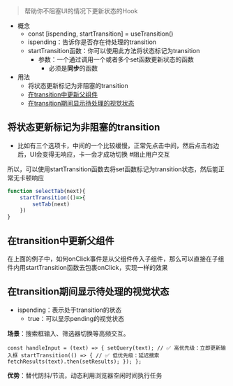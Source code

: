 
>帮助你不阻塞UI的情况下更新状态的Hook

- 概念
	- const [ispending, startTransition] = useTransition()
	- ispending：告诉你是否存在待处理的transition
	- startTransition函数：你可以使用此方法将状态标记为transition
		- 参数：一个通过调用一个或者多个set函数更新状态的函数
			- 必须是**同步**的函数
- 用法
	- 将状态更新标记为非阻塞的transition
	- [在transition中更新父组件](#在transition中更新父组件)
	- [在transition期间显示待处理的视觉状态](#在transition期间显示待处理的视觉状态)




## 将状态更新标记为非阻塞的transition

- 比如有三个选项卡，中间的一个比较缓慢，正常先点击中间，然后点击右边后，UI会变得无响应，卡一会才成功切换 #阻止用户交互

所以，可以使用startTransition函数去将set函数标记为transition状态，然后能正常无卡顿响应

```jsx
function selectTab(next){
	startTransition(()=>{
		setTab(next)
	})
}
```

## 在transition中更新父组件

在上面的例子中，如何onClick事件是从父组件传入子组件，那么可以直接在子组件内用startTransition函数去包裹onClick，实现一样的效果

## 在transition期间显示待处理的视觉状态

- ispending：表示处于transition的状态
	- true：可以显示pending的视觉状态

**场景​**​：搜索框输入、筛选器切换等高频交互。

`const handleInput = (text) => { setQuery(text); // ✅ 高优先级：立即更新输入框 startTransition(() => { // ✅ 低优先级：延迟搜索 fetchResults(text).then(setResults); }); };`

**优势​**​：替代防抖/节流，动态利用浏览器空闲时间执行任务